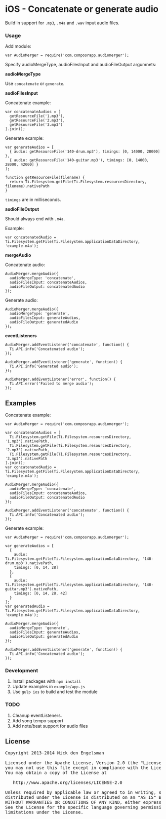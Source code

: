# iOS - Concatenate or generate audio

Build in support for `.mp3`, `.m4a` and `.wav` input audio files.

### Usage

Add module:

```
var AudioMerger = require('com.composrapp.audiomerger');
```

Specify audioMergeType, audioFilesInput and audioFileOutput argumnets:

**audioMergeType**

Use `concatenate` or `generate`.

**audioFilesInput**

Concatenate example:

```
var concatenateAudios = [
  getResourceFile('1.mp3'),
  getResourceFile('2.mp3'),
  getResourceFile('3.mp3')
].join();
```

Generate example:

```
var generateAudios = [
  { audio: getResourceFile('140-drum.mp3'), timings: [0, 14000, 28000] },
  { audio: getResourceFile('140-guitar.mp3'), timings: [0, 14000, 28000, 42000] }
];
```

```
function getResourceFile(filename) {
  return Ti.Filesystem.getFile(Ti.Filesystem.resourcesDirectory, filename).nativePath
}
```

`timings` are in milliseconds.

**audioFileOutput**

Should always end with `.m4a`.

Example: 

```
var concatenatedAudio = Ti.Filesystem.getFile(Ti.Filesystem.applicationDataDirectory, 'example.m4a');
```

**mergeAudio**

Concatenate audio:

```
AudioMerger.mergeAudio({
  audioMergeType: 'concatenate',
  audioFilesInput: concatenateAudios,
  audioFileOutput: concatenatedAudio
});
```

Generate audio:

```
AudioMerger.mergeAudio({
  audioMergeType: 'generate',
  audioFilesInput: generateAudios,
  audioFileOutput: generatedAudio
});
```

**eventListeners**

```
AudioMerger.addEventListener('concatenate', function() {
  Ti.API.info('Concatenated audio');
});

AudioMerger.addEventListener('generate', function() {
  Ti.API.info('Generated audio');
});

AudioMerger.addEventListener('error', function() {
  Ti.API.error('Failed to merge audio');
});
```

## Examples

Concatenate example:

```
var AudioMerger = require('com.composrapp.audiomerger');

var concatenateAudios = [
  Ti.Filesystem.getFile(Ti.Filesystem.resourcesDirectory, '1.mp3').nativePath,
  Ti.Filesystem.getFile(Ti.Filesystem.resourcesDirectory, '2.mp3').nativePath,
  Ti.Filesystem.getFile(Ti.Filesystem.resourcesDirectory, '3.mp3').nativePath
].join();
var concatenatedAudio = Ti.Filesystem.getFile(Ti.Filesystem.applicationDataDirectory, 'example.m4a');

AudioMerger.mergeAudio({
  audioMergeType: 'concatenate',
  audioFilesInput: concatenateAudios,
  audioFileOutput: concatenatedAudio
});

AudioMerger.addEventListener('concatenate', function() {
  Ti.API.info('Concatenated audio');
});
```

Generate example:

```
var AudioMerger = require('com.composrapp.audiomerger');

var generateAudios = [
  { 
    audio: Ti.Filesystem.getFile(Ti.Filesystem.applicationDataDirectory, '140-drum.mp3').nativePath,
    timings: [0, 14, 28]
  },
  { 
    audio: Ti.Filesystem.getFile(Ti.Filesystem.applicationDataDirectory, '140-guitar.mp3').nativePath,
    timings: [0, 14, 28, 42]
  }
];
var generatedAudio = Ti.Filesystem.getFile(Ti.Filesystem.applicationDataDirectory, 'example.m4a');

AudioMerger.mergeAudio({
  audioMergeType: 'generate',
  audioFilesInput: generateAudios,
  audioFileOutput: generatedAudio
});

AudioMerger.addEventListener('generate', function() {
  Ti.API.info('Concatenated audio');
});
```

### Development

1. Install packages with `npm install`
2. Update examples in `example/app.js`
3. Use `gulp ios` to build and test the module

### TODO

1. Cleanup eventListeners.
2. Add song tempo support
3. Add note/beat support for audio files

## License

<pre>
Copyright 2013-2014 Nick den Engelsman

Licensed under the Apache License, Version 2.0 (the "License");
you may not use this file except in compliance with the License.
You may obtain a copy of the License at

   http://www.apache.org/licenses/LICENSE-2.0

Unless required by applicable law or agreed to in writing, software
distributed under the License is distributed on an "AS IS" BASIS,
WITHOUT WARRANTIES OR CONDITIONS OF ANY KIND, either express or implied.
See the License for the specific language governing permissions and
limitations under the License.
</pre>
